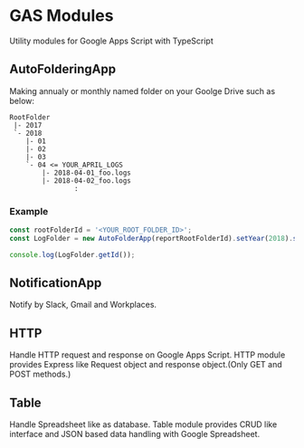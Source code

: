# GAS Modules
Utility modules for Google Apps Script with TypeScript

## AutoFolderingApp
Making annualy or monthly named folder on your Goolge Drive such as below:
```
RootFolder
 |- 2017
 `- 2018
    |- 01
    |- 02
    |- 03
    `- 04 <= YOUR_APRIL_LOGS
        |- 2018-04-01_foo.logs
        |- 2018-04-02_foo.logs
                :
```
### Example
```TypeScript
const rootFolderId = '<YOUR_ROOT_FOLDER_ID>';
const LogFolder = new AutoFolderApp(reportRootFolderId).setYear(2018).setMonth(04).getReportFolder();

console.log(LogFolder.getId());
```

## NotificationApp
Notify by Slack, Gmail and Workplaces.

## HTTP
Handle HTTP request and response on Google Apps Script.
HTTP module provides Express like Request object and response object.(Only GET and POST methods.)

## Table
Handle Spreadsheet like as database.
Table module provides CRUD like interface and JSON based data handling with Google Spreadsheet.